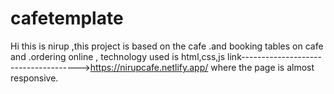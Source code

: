 # cafetemplate

Hi this is nirup ,this project  is based on the cafe .and booking tables on cafe and .ordering online ,
technology used is html,css,js
link------------------------------------->https://nirupcafe.netlify.app/
where the page is almost responsive.
